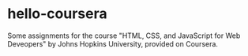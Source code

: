 # hello-coursera
Some assignments for the course "HTML, CSS, and JavaScript for Web Deveopers" by Johns Hopkins University, provided on Coursera.
